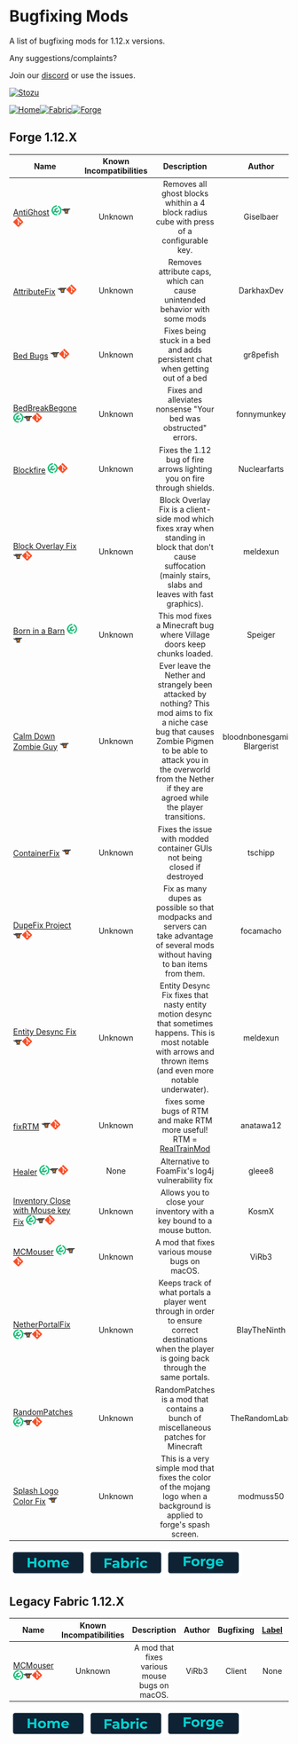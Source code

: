# Bugfixing Mods

A list of bugfixing mods for 1.12.x versions.

Any suggestions/complaints?

Join our [discord](https://discord.gg/stozu) or use the issues.

[![Stozu](https://i.imgur.com/P1m0hoi.png)](https://stozu.net/)

[![Home](https://i.imgur.com/YkANRM3.png)](/README.md)[![Fabric](https://i.imgur.com/TLfTcfi.png)](#legacy-fabric-112x)[![Forge](https://i.imgur.com/jdxFuy0.png)](#forge-112x)

## Forge 1.12.X

| Name | Known Incompatibilities | Description | Author | Bugfixing | [Label](/README.md#labels) | License |
| --- | :---: | :---: | :---: | :---: | :---: | :---: |
| [AntiGhost](https://www.curseforge.com/minecraft/mc-mods/antighost) [![Modrinth Logo](https://raw.githubusercontent.com/TheUsefulLists/assets/main/Images/Platform_Icons/Modrinth.png)](https://modrinth.com/mod/antighost)[![CurseForge Logo](https://raw.githubusercontent.com/TheUsefulLists/assets/main/Images/Platform_Icons/CurseForge.png)](https://www.curseforge.com/minecraft/mc-mods/antighost)[![GitHub Logo](https://raw.githubusercontent.com/TheUsefulLists/assets/main/Images/Platform_Icons/Github.png)](https://github.com/gbl/AntiGhost) | Unknown | Removes all ghost blocks whithin a 4 block radius cube with press of a configurable key. | Giselbaer | Client | None | [MIT](/licenses/Licenses.md#mit)
| [AttributeFix](https://www.curseforge.com/minecraft/mc-mods/attributefix) [![CurseForge Logo](https://raw.githubusercontent.com/TheUsefulLists/assets/main/Images/Platform_Icons/CurseForge.png)](https://www.curseforge.com/minecraft/mc-mods/attributefix)[![GitHub Logo](https://raw.githubusercontent.com/TheUsefulLists/assets/main/Images/Platform_Icons/Github.png)](https://github.com/Darkhax-Minecraft/AttributeFix) | Unknown | Removes attribute caps, which can cause unintended behavior with some mods | DarkhaxDev | Server | None | [LGPL-3.0](/licenses/Licenses.md#lgpl-30)
| [Bed Bugs](https://www.curseforge.com/minecraft/mc-mods/bed-bugs) [![CurseForge Logo](https://raw.githubusercontent.com/TheUsefulLists/assets/main/Images/Platform_Icons/CurseForge.png)](https://www.curseforge.com/minecraft/mc-mods/bed-bugs)[![GitHub Logo](https://raw.githubusercontent.com/TheUsefulLists/assets/main/Images/Platform_Icons/Github.png)](https://github.com/gr8pefish/BedBugs) | Unknown | Fixes being stuck in a bed and adds persistent chat when getting out of a bed | gr8pefish | Both | None | [MIT](/licenses/Licenses.md#mit) 
| [BedBreakBegone](https://modrinth.com/mod/bedbreakbegone) [![Modrinth Logo](https://raw.githubusercontent.com/TheUsefulLists/assets/main/Images/Platform_Icons/Modrinth.png)](https://modrinth.com/mod/bedbreakbegone)[![CurseForge Logo](https://raw.githubusercontent.com/TheUsefulLists/assets/main/Images/Platform_Icons/CurseForge.png)](https://www.curseforge.com/minecraft/mc-mods/bedbreakbegone)[![GitHub Logo](https://raw.githubusercontent.com/TheUsefulLists/assets/main/Images/Platform_Icons/Github.png)](https://github.com/fonnymunkey/BedBreakBegone) | Unknown | Fixes and alleviates nonsense "Your bed was obstructed" errors. | fonnymunkey | Both | None | [MIT](/licenses/Licenses.md#mit) 
| [Blockfire](https://modrinth.com/mod/blockfire) [![Modrinth Logo](https://raw.githubusercontent.com/TheUsefulLists/assets/main/Images/Platform_Icons/Modrinth.png)](https://modrinth.com/mod/blockfire)[![GitHub Logo](https://raw.githubusercontent.com/TheUsefulLists/assets/main/Images/Platform_Icons/Github.png)](https://github.com/TwilightFlower/blockfire) | Unknown | Fixes the 1.12 bug of fire arrows lighting you on fire through shields. | Nuclearfarts | Server | None | [LGPL-3.0](/licenses/Licenses.md#lgpl-30)
| [Block Overlay Fix](https://www.curseforge.com/minecraft/mc-mods/block-overlay-fix) [![CurseForge Logo](https://raw.githubusercontent.com/TheUsefulLists/assets/main/Images/Platform_Icons/CurseForge.png)](https://www.curseforge.com/minecraft/mc-mods/block-overlay-fix)[![GitHub Logo](https://raw.githubusercontent.com/TheUsefulLists/assets/main/Images/Platform_Icons/Github.png)](https://github.com/Meldexun/BlockOverlayFix) | Unknown | Block Overlay Fix is a client-side mod which fixes xray when standing in block that don't cause suffocation (mainly stairs, slabs and leaves with fast graphics). | meldexun | Client | None | [MIT](/licenses/Licenses.md#mit) 
| [Born in a Barn](https://modrinth.com/mod/born-in-a-barn) [![Modrinth Logo](https://raw.githubusercontent.com/TheUsefulLists/assets/main/Images/Platform_Icons/Modrinth.png)](https://modrinth.com/mod/born-in-a-barn)[![CurseForge Logo](https://raw.githubusercontent.com/TheUsefulLists/assets/main/Images/Platform_Icons/CurseForge.png)](https://www.curseforge.com/minecraft/mc-mods/born-in-a-barn) | Unknown | This mod fixes a Minecraft bug where Village doors keep chunks loaded. | Speiger | Server | None | [All Rights Reserved](/licenses/Licenses.md#all-rights-reserved)
| [Calm Down Zombie Guy](https://www.curseforge.com/minecraft/mc-mods/calm-down-zombie-guy) [![CurseForge Logo](https://raw.githubusercontent.com/TheUsefulLists/assets/main/Images/Platform_Icons/CurseForge.png)](https://www.curseforge.com/minecraft/mc-mods/calm-down-zombie-guy) | Unknown | Ever leave the Nether and strangely been attacked by nothing? This mod aims to fix a niche case bug that causes Zombie Pigmen to be able to attack you in the overworld from the Nether if they are agroed while the player transitions. | bloodnbonesgaming, Blargerist | Both | None | [All Rights Reserved](/licenses/Licenses.md#all-rights-reserved)
| [ContainerFix](https://www.curseforge.com/minecraft/mc-mods/containerfix) [![CurseForge Logo](https://raw.githubusercontent.com/TheUsefulLists/assets/main/Images/Platform_Icons/CurseForge.png)](https://www.curseforge.com/minecraft/mc-mods/containerfix) | Unknown | Fixes the issue with modded container GUIs not being closed if destroyed | tschipp | Server | None | [All Rights Reserved](/licenses/Licenses.md#all-rights-reserved)
| [DupeFix Project](https://www.curseforge.com/minecraft/mc-mods/dupefix-project) [![CurseForge Logo](https://raw.githubusercontent.com/TheUsefulLists/assets/main/Images/Platform_Icons/CurseForge.png)](https://www.curseforge.com/minecraft/mc-mods/dupefix-project)[![GitHub Logo](https://raw.githubusercontent.com/TheUsefulLists/assets/main/Images/Platform_Icons/Github.png)](https://github.com/focamacho/DupeFix-Project) | Unknown | Fix as many dupes as possible so that modpacks and servers can take advantage of several mods without having to ban items from them. | focamacho | Both | None | [MIT](/licenses/Licenses.md#mit) 
| [Entity Desync Fix](https://www.curseforge.com/minecraft/mc-mods/entity-desync-fix) [![CurseForge Logo](https://raw.githubusercontent.com/TheUsefulLists/assets/main/Images/Platform_Icons/CurseForge.png)](https://www.curseforge.com/minecraft/mc-mods/entity-desync-fix)[![GitHub Logo](https://raw.githubusercontent.com/TheUsefulLists/assets/main/Images/Platform_Icons/Github.png)](https://github.com/Meldexun/EntityDesyncFix) | Unknown | Entity Desync Fix fixes that nasty entity motion desync that sometimes happens. This is most notable with arrows and thrown items (and even more notable underwater). | meldexun | Both | None | [MIT](/licenses/Licenses.md#mit) 
| [fixRTM](https://www.curseforge.com/minecraft/mc-mods/fixrtm) [![CurseForge Logo](https://raw.githubusercontent.com/TheUsefulLists/assets/main/Images/Platform_Icons/CurseForge.png)](https://www.curseforge.com/minecraft/mc-mods/fixrtm)[![GitHub Logo](https://raw.githubusercontent.com/TheUsefulLists/assets/main/Images/Platform_Icons/Github.png)](https://github.com/fixrtm/fixRTM) | Unknown | fixes some bugs of RTM and make RTM more useful! RTM = [RealTrainMod](https://www.curseforge.com/minecraft/mc-mods/realtrainmod) | anatawa12 | Both | None | [LGPL-3.0](/licenses/Licenses.md#lgpl-30)
| [Healer](https://modrinth.com/mod/healer) [![Modrinth Logo](https://raw.githubusercontent.com/TheUsefulLists/assets/main/Images/Platform_Icons/Modrinth.png)](https://modrinth.com/mod/healer)[![CurseForge Logo](https://raw.githubusercontent.com/TheUsefulLists/assets/main/Images/Platform_Icons/CurseForge.png)](https://www.curseforge.com/minecraft/mc-mods/healer)[![GitHub Logo](https://raw.githubusercontent.com/TheUsefulLists/assets/main/Images/Platform_Icons/Github.png)](https://github.com/Glease/Healer/) | None |  Alternative to FoamFix's log4j vulnerability fix | gleee8 | Both | None | [MIT](/licenses/Licenses.md#mit)
| [Inventory Close with Mouse key Fix](https://modrinth.com/mod/invclosefix) [![Modrinth Logo](https://raw.githubusercontent.com/TheUsefulLists/assets/main/Images/Platform_Icons/Modrinth.png)](https://modrinth.com/mod/invclosefix)[![CurseForge Logo](https://raw.githubusercontent.com/TheUsefulLists/assets/main/Images/Platform_Icons/CurseForge.png)](https://www.curseforge.com/minecraft/mc-mods/inventory-close-fix)[![GitHub Logo](https://raw.githubusercontent.com/TheUsefulLists/assets/main/Images/Platform_Icons/Github.png)](https://github.com/KosmX/open-close-inventory)| Unknown | Allows you to close your inventory with a key bound to a mouse button. | KosmX | Client | None | [The Unilicense](/licenses/Licenses.md#the-unlicense)
| [MCMouser](https://modrinth.com/mod/mcmouser) [![Modrinth Logo](https://raw.githubusercontent.com/TheUsefulLists/assets/main/Images/Platform_Icons/Modrinth.png)](https://modrinth.com/mod/mcmouser)[![CurseForge Logo](https://raw.githubusercontent.com/TheUsefulLists/assets/main/Images/Platform_Icons/CurseForge.png)](https://www.curseforge.com/minecraft/mc-mods/mcmouser)[![GitHub Logo](https://raw.githubusercontent.com/TheUsefulLists/assets/main/Images/Platform_Icons/Github.png)](https://github.com/MinecraftMachina/McMouser) | Unknown |  A mod that fixes various mouse bugs on macOS. | ViRb3 | Client | None | [All Rights Reserved](/licenses/Licenses.md#all-rights-reserved)
| [NetherPortalFix](https://modrinth.com/mod/netherportalfix) [![Modrinth Logo](https://raw.githubusercontent.com/TheUsefulLists/assets/main/Images/Platform_Icons/Modrinth.png)](https://modrinth.com/mod/netherportalfix)[![CurseForge Logo](https://raw.githubusercontent.com/TheUsefulLists/assets/main/Images/Platform_Icons/CurseForge.png)](https://www.curseforge.com/minecraft/mc-mods/netherportalfix)[![GitHub Logo](https://raw.githubusercontent.com/TheUsefulLists/assets/main/Images/Platform_Icons/Github.png)](https://github.com/TwelveIterationMods/NetherPortalFix)| Unknown | Keeps track of what portals a player went through in order to ensure correct destinations when the player is going back through the same portals. | BlayTheNinth | Server | None | [All Rights Reserved](/licenses/Licenses.md#all-rights-reserved)
| [RandomPatches](https://modrinth.com/mod/randompatches) [![Modrinth Logo](https://raw.githubusercontent.com/TheUsefulLists/assets/main/Images/Platform_Icons/Modrinth.png)](https://modrinth.com/mod/randompatches)[![CurseForge Logo](https://raw.githubusercontent.com/TheUsefulLists/assets/main/Images/Platform_Icons/CurseForge.png)](https://www.curseforge.com/minecraft/mc-mods/randompatches-forge)[![GitHub Logo](https://raw.githubusercontent.com/TheUsefulLists/assets/main/Images/Platform_Icons/Github.png)](https://github.com/TheRandomLabs/RandomPatches) | Unknown | RandomPatches is a mod that contains a bunch of miscellaneous patches for Minecraft | TheRandomLabs | Both | None | [MIT](/licenses/Licenses.md#mit)
| [Splash Logo Color Fix](https://www.curseforge.com/minecraft/mc-mods/splash-logo-color-fix) [![CurseForge Logo](https://raw.githubusercontent.com/TheUsefulLists/assets/main/Images/Platform_Icons/CurseForge.png)](https://www.curseforge.com/minecraft/mc-mods/splash-logo-color-fix) | Unknown | This is a very simple mod that fixes the color of the mojang logo when a background is applied to forge's spash screen. | modmuss50 | Client | None | [All Rights Reserved](/licenses/Licenses.md#all-rights-reserved)

[![Home](https://raw.githubusercontent.com/TheUsefulLists/assets/main/Images/Buttons/Small/Home.png)](/README.md)[![Fabric](https://raw.githubusercontent.com/TheUsefulLists/assets/main/Images/Buttons/Small/Fabric.png)](#legacy-fabric-112x)[![Forge](https://raw.githubusercontent.com/TheUsefulLists/assets/main/Images/Buttons/Small/Forge.png)](#forge-112x)

## Legacy Fabric 1.12.X

| Name | Known Incompatibilities | Description | Author | Bugfixing | [Label](/README.md#labels) | License |
| --- | :---: | :---: | :---: | :---: | :---: | :---: |
| [MCMouser](https://modrinth.com/mod/mcmouser) [![Modrinth Logo](https://raw.githubusercontent.com/TheUsefulLists/assets/main/Images/Platform_Icons/Modrinth.png)](https://modrinth.com/mod/mcmouser)[![CurseForge Logo](https://raw.githubusercontent.com/TheUsefulLists/assets/main/Images/Platform_Icons/CurseForge.png)](https://www.curseforge.com/minecraft/mc-mods/mcmouser)[![GitHub Logo](https://raw.githubusercontent.com/TheUsefulLists/assets/main/Images/Platform_Icons/Github.png)](https://github.com/MinecraftMachina/McMouser) | Unknown |  A mod that fixes various mouse bugs on macOS. | ViRb3 | Client | None | [All Rights Reserved](/licenses/Licenses.md#all-rights-reserved)

[![Home](https://raw.githubusercontent.com/TheUsefulLists/assets/main/Images/Buttons/Small/Home.png)](/README.md)[![Fabric](https://raw.githubusercontent.com/TheUsefulLists/assets/main/Images/Buttons/Small/Fabric.png)](#legacy-fabric-112x)[![Forge](https://raw.githubusercontent.com/TheUsefulLists/assets/main/Images/Buttons/Small/Forge.png)](#forge-112x)
